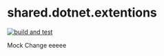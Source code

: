# shared.dotnet.extentions

[![build and test](https://github.com/Open-Wardrobe/shared.dotnet.extentions-v2/actions/workflows/build-and-test.yml/badge.svg?branch=main)](https://github.com/Open-Wardrobe/shared.dotnet.extentions-v2/actions/workflows/build-and-test.yml)

Mock Change eeeee